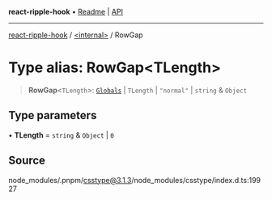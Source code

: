 **react-ripple-hook** • [Readme](../../README.md) \| [API](../../globals.md)

---

[react-ripple-hook](../../README.md) / [\<internal\>](../README.md) / RowGap

# Type alias: RowGap\<TLength\>

> **RowGap**\<`TLength`\>: [`Globals`](Globals.md) \| `TLength` \| `"normal"` \| `string` & `Object`

## Type parameters

• **TLength** = `string` & `Object` \| `0`

## Source

node_modules/.pnpm/csstype@3.1.3/node_modules/csstype/index.d.ts:19927
